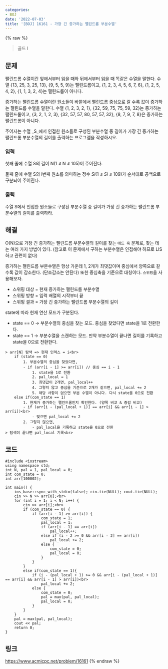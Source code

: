 ```yaml
---
categories:
- BOJ
date: '2022-07-03'
title: '[BOJ] 16161 - 가장 긴 증가하는 팰린드롬 부분수열'
---
```


{% raw %}
> 골드 I<br>

## 문제
팰린드롬 수열이란 앞에서부터 읽을 때와 뒤에서부터 읽을 때 똑같은 수열을 말한다. 수열 {13, 25, 3, 25, 13}, {9, 5, 5, 9}는 팰린드롬이고, {1, 2, 3, 4, 5, 6, 7, 6}, {1, 2, 5, 4, 2}, {1, 1, 3, 2, 4}는 팰린드롬이 아니다.

증가하는 팰린드롬 수열이란 원소들이 바깥에서 팰린드롬 중심으로 갈 수록 값이 증가하는 팰린드롬 수열을 말한다. 수열 {1, 2, 3, 2, 1}, {32, 59, 75, 75, 59, 32}는 증가하는 팰린드롬이고, {3, 2, 1, 2, 3}, {32, 57, 57, 80, 57, 57, 32}, {8, 7, 9, 7, 8}은 증가하는 팰린드롬이 아니다.

주어지는 수열  _S_에서 인접한 원소들로 구성된 부분수열 중 길이가 가장 긴 증가하는 팰린드롬 부분수열의 길이를 출력하는 프로그램을 작성하시오.

### 입력
첫째 줄에 수열  S의 길이  N(1 ≤ N ≤ 105)이 주어진다.

둘째 줄에 수열  S의  i번째 원소를 의미하는 정수 _Si_(1 ≤ _Si_  ≤ 109)가 순서대로 공백으로 구분되어 주어진다.

### 출력
수열  S에서 인접한 원소들로 구성된 부분수열 중 길이가 가장 긴 증가하는 팰린드롬 부분수열의 길이를 출력하라.

## 해결
O(N)으로 가장 긴 증가하는 팰린드롬 부분수열의 길이를 찾는 `애드 혹` 문제로, 찾는 데는 여러 가지 방법이 있다. (참고로 이 문제에서 구하는 부분수열은 인접해야 하므로 LIS하고 관련이 없다)

증가하는 팰린드롬 부분수열은 항상 가운데 1, 2개가 최댓값이며 중심에서 양쪽으로 갈수록 값이 감소한다. (단조감소는 안된다) 또한 중심축을 기준으로 대칭이다. `스위핑`을 사용해보자.
- 스위핑 대상 = 현재 증가하는 팰린드롬 부분수열
- 스위핑 방향 = 입력 배열의 시작부터 끝
- 스위핑 결과 = 가장 긴 증가하는 팰린드롬 부분수열의 길이

state에 따라 현재 연산 모드가 구분된다.
- state == 0 → 부분수열의 중심을 찾는 모드. 중심을 찾았다면 state을 1로 전환한다.
- state == 1 → 부분수열을 스캔하는 모드. 만약 부분수열이 끝나면 길이를 기록하고 state을 0으로 전환한다.
```
> arr[N] 탐색 => 현재 인덱스 = i<br>
	if (state == 0)
		1. 부분수열의 중심을 찾았다면,
		- if (arr[i - 1] >= arr[i]) // 중심 == i - 1
			1. state을 1로 전환
			2. pal_local = 1
			3. 최댓값이 2개면, pal_local++
			4. 그렇지 않고 중심을 기준으로 2개가 같으면, pal_local += 2
			5. 해당 사항이 없으면 부분 수열이 아니다. 다시 state을 0으로 전환
	else if(com_state == 1)
		1. 현재가 증가하는 팰린드롬인지 확인한다. (양쪽 비교 & 증감 비교)
		- if (arr[i - (pal_local + 1)] == arr[i] && arr[i - 1] > arr[i])<br>
			- 맞으면 pal_local += 2
		2. 그렇지 않으면,
			- pal_local을 기록하고 state을 0으로 전환	
> 탐색이 끝나면 pal_local 기록<br>
```

## 코드
```
#include <iostream>
using namespace std;
int N, pal = 1, pal_local = 0;
int com_state = 0;
int arr[100002];

int main() {
	ios_base::sync_with_stdio(false); cin.tie(NULL); cout.tie(NULL);
	cin >> N >> arr[0];<br>
	for (int i = 1; i < N; i++) {
		cin >> arr[i];<br>
		if (com_state == 0) {
			if (arr[i - 1] >= arr[i]) {
				com_state = 1;
				pal_local = 1;
				if (arr[i - 1] == arr[i])
					pal_local++;
				else if (i - 2 >= 0 && arr[i - 2] == arr[i])
					pal_local += 2;
				else {
					com_state = 0;
					pal_local = 0;
				}
			}
		}
		else if(com_state == 1){
			if (i - (pal_local + 1) >= 0 && arr[i - (pal_local + 1)] == arr[i] && arr[i - 1] > arr[i])<br>
				pal_local += 2;
			else {
				com_state = 0;
				pal = max(pal, pal_local);
				pal_local = 0;
			}
		}
	}
	pal = max(pal, pal_local);
	cout << pal;
	return 0;
}
```

## 링크
https://www.acmicpc.net/problem/16161
{% endraw %}